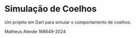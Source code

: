 # Simulação de Coelhos

Um projeto em Dart para simular o comportamento de coelhos.

 Matheus Alende 168649-2024
